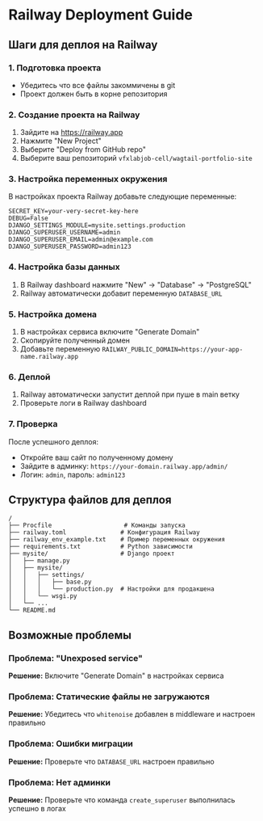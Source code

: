 # Railway Deployment Guide

## Шаги для деплоя на Railway

### 1. Подготовка проекта
- Убедитесь что все файлы закоммичены в git
- Проект должен быть в корне репозитория

### 2. Создание проекта на Railway
1. Зайдите на https://railway.app
2. Нажмите "New Project"
3. Выберите "Deploy from GitHub repo"
4. Выберите ваш репозиторий `vfxlabjob-cell/wagtail-portfolio-site`

### 3. Настройка переменных окружения
В настройках проекта Railway добавьте следующие переменные:

```
SECRET_KEY=your-very-secret-key-here
DEBUG=False
DJANGO_SETTINGS_MODULE=mysite.settings.production
DJANGO_SUPERUSER_USERNAME=admin
DJANGO_SUPERUSER_EMAIL=admin@example.com
DJANGO_SUPERUSER_PASSWORD=admin123
```

### 4. Настройка базы данных
1. В Railway dashboard нажмите "New" → "Database" → "PostgreSQL"
2. Railway автоматически добавит переменную `DATABASE_URL`

### 5. Настройка домена
1. В настройках сервиса включите "Generate Domain"
2. Скопируйте полученный домен
3. Добавьте переменную `RAILWAY_PUBLIC_DOMAIN=https://your-app-name.railway.app`

### 6. Деплой
1. Railway автоматически запустит деплой при пуше в main ветку
2. Проверьте логи в Railway dashboard

### 7. Проверка
После успешного деплоя:
- Откройте ваш сайт по полученному домену
- Зайдите в админку: `https://your-domain.railway.app/admin/`
- Логин: `admin`, пароль: `admin123`

## Структура файлов для деплоя

```
/
├── Procfile                    # Команды запуска
├── railway.toml               # Конфигурация Railway
├── railway_env_example.txt    # Пример переменных окружения
├── requirements.txt           # Python зависимости
├── mysite/                    # Django проект
│   ├── manage.py
│   ├── mysite/
│   │   ├── settings/
│   │   │   ├── base.py
│   │   │   └── production.py  # Настройки для продакшена
│   │   └── wsgi.py
│   └── ...
└── README.md
```

## Возможные проблемы

### Проблема: "Unexposed service"
**Решение:** Включите "Generate Domain" в настройках сервиса

### Проблема: Статические файлы не загружаются
**Решение:** Убедитесь что `whitenoise` добавлен в middleware и настроен правильно

### Проблема: Ошибки миграции
**Решение:** Проверьте что `DATABASE_URL` настроен правильно

### Проблема: Нет админки
**Решение:** Проверьте что команда `create_superuser` выполнилась успешно в логах
